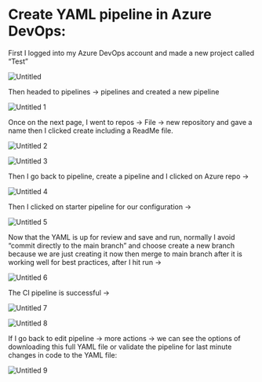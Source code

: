 # Create YAML pipeline in Azure DevOps:


First I logged into my Azure DevOps account and made a new project called “Test” 

![Untitled](https://user-images.githubusercontent.com/42151912/210068113-38e114b2-ce6b-450d-8408-fe837d0e9ef0.png)



Then headed to pipelines → pipelines and created a new pipeline 

![Untitled 1](https://user-images.githubusercontent.com/42151912/210068132-77d0e0bf-7d33-4aa2-b4a0-9daaf7782b15.png)



Once on the next page, I went to repos → File → new repository and gave a name then I clicked create including a ReadMe file. 

![Untitled 2](https://user-images.githubusercontent.com/42151912/210068181-ab3dc15c-b9d4-4259-a297-423d47725951.png)

![Untitled 3](https://user-images.githubusercontent.com/42151912/210068240-3fdb5128-dc34-4246-9e2f-6ef52b5aa0a4.png)



Then I go back to pipeline, create a pipeline and I clicked on Azure repo → 

![Untitled 4](https://user-images.githubusercontent.com/42151912/210068261-aca9d785-f72a-442c-9dd8-551f36e7820f.png)



Then I clicked on starter pipeline for our configuration → 

![Untitled 5](https://user-images.githubusercontent.com/42151912/210068276-aae2da03-fd66-437a-b194-7d2047c37b81.png)



Now that the YAML is up for review and save and run, normally I avoid “commit directly to the main branch” and choose create a new branch because we are just creating it now then merge to main branch after it is working well for best practices, after I hit run → 

![Untitled 6](https://user-images.githubusercontent.com/42151912/210068300-a65b1d27-a446-483f-842f-897db5fe829b.png)



The CI pipeline is successful → 

![Untitled 7](https://user-images.githubusercontent.com/42151912/210068313-87952533-ff41-4950-bc06-bd79e40917c3.png)

![Untitled 8](https://user-images.githubusercontent.com/42151912/210068329-0320ab4a-7e06-47e2-a562-cb84f173daf2.png)



If I go back to edit pipeline → more actions → we can see the options of downloading this full YAML file or validate the pipeline for last minute changes in code to the YAML file: 

![Untitled 9](https://user-images.githubusercontent.com/42151912/210068355-e2ebeb61-2a33-4003-83cb-0ba26fd15ed5.png)
